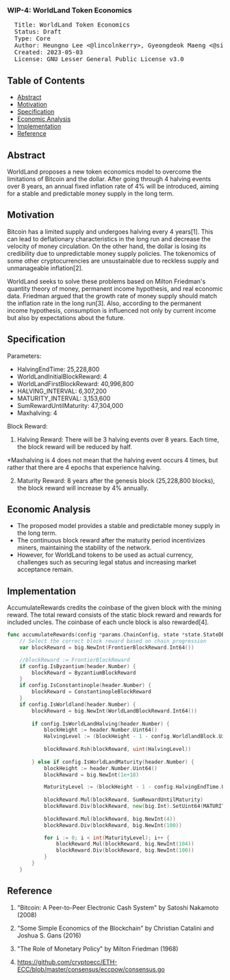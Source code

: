 ### WIP-4: WorldLand Token Economics

<pre>
  Title: WorldLand Token Economics
  Status: Draft
  Type: Core
  Author: Heungno Lee <@lincolnkerry>, Gyeongdeok Maeng <@siddharth0a>, Seungmin Kim <@smin-k>
  Created: 2023-05-03
  License: GNU Lesser General Public License v3.0
</pre>

## Table of Contents
* [Abstract](#abstract)
* [Motivation](#motivation)
* [Specification](#specification)
* [Economic Analysis](#economic-analysis)
* [Implementation](#implementation)
* [Reference](#reference)


## Abstract
WorldLand proposes a new token economics model to overcome the limitations of Bitcoin and the dollar. After going through 4 halving events over 8 years, an annual fixed inflation rate of 4% will be introduced, aiming for a stable and predictable money supply in the long term.

## Motivation
Bitcoin has a limited supply and undergoes halving every 4 years[1]. This can lead to deflationary characteristics in the long run and decrease the velocity of money circulation. On the other hand, the dollar is losing its credibility due to unpredictable money supply policies. The tokenomics of some other cryptocurrencies are unsustainable due to reckless supply and unmanageable inflation[2].

WorldLand seeks to solve these problems based on Milton Friedman's quantity theory of money, permanent income hypothesis, and real economic data. Friedman argued that the growth rate of money supply should match the inflation rate in the long run[3]. Also, according to the permanent income hypothesis, consumption is influenced not only by current income but also by expectations about the future.

## Specification
Parameters:
- HalvingEndTime: 25,228,800
- WorldLandInitialBlockReward: 4
- WorldLandFirstBlockReward: 40,996,800
- HALVING_INTERVAL: 6,307,200
- MATURITY_INTERVAL: 3,153,600
- SumRewardUntilMaturity: 47,304,000
- Maxhalving: 4

Block Reward:
1. Halving Reward: There will be 3 halving events over 8 years. Each time, the block reward will be reduced by half. 

\*Maxhalving is 4 does not mean that the halving event occurs 4 times, but rather that there are 4 epochs that experience halving.

2. Maturity Reward: 8 years after the genesis block (25,228,800 blocks), the block reward will increase by 4% annually.


## Economic Analysis
- The proposed model provides a stable and predictable money supply in the long term.
- The continuous block reward after the maturity period incentivizes miners, maintaining the stability of the network.
- However, for WorldLand tokens to be used as actual currency, challenges such as securing legal status and increasing market acceptance remain.

## Implementation


AccumulateRewards credits the coinbase of the given block with the mining reward. The total reward consists of the static block reward and rewards for included uncles. The coinbase of each uncle block is also rewarded[4].

```go
func accumulateRewards(config *params.ChainConfig, state *state.StateDB, header *types.Header, uncles []*types.Header) {
	// Select the correct block reward based on chain progression
	var blockReward = big.NewInt(FrontierBlockReward.Int64())

	//blockReward := FrontierBlockReward
	if config.IsByzantium(header.Number) {
		blockReward = ByzantiumBlockReward
	}
	if config.IsConstantinople(header.Number) {
		blockReward = ConstantinopleBlockReward
	}
	if config.IsWorldland(header.Number) {
		blockReward = big.NewInt(WorldLandBlockReward.Int64())
		
		if config.IsWorldLandHalving(header.Number) {
			blockHeight := header.Number.Uint64()
			HalvingLevel := (blockHeight - 1 - config.WorldlandBlock.Uint64()) / HALVING_INTERVAL
			
			blockReward.Rsh(blockReward, uint(HalvingLevel))
			
		} else if config.IsWorldLandMaturity(header.Number) {
			blockHeight := header.Number.Uint64()
			blockReward = big.NewInt(1e+18)

			MaturityLevel := (blockHeight - 1 - config.HalvingEndTime.Uint64()) / MATURITY_INTERVAL
						
			blockReward.Mul(blockReward, SumRewardUntilMaturity)
			blockReward.Div(blockReward, new(big.Int).SetUint64(MATURITY_INTERVAL)) 
			
			blockReward.Mul(blockReward, big.NewInt(4))
			blockReward.Div(blockReward, big.NewInt(100))

			for i := 0; i < int(MaturityLevel); i++ {
				blockReward.Mul(blockReward, big.NewInt(104))
				blockReward.Div(blockReward, big.NewInt(100))
			}	
		}
	}
```



## Reference

1. "Bitcoin: A Peer-to-Peer Electronic Cash System" by Satoshi Nakamoto (2008)

2. "Some Simple Economics of the Blockchain" by Christian Catalini and Joshua S. Gans (2016)

3. "The Role of Monetary Policy" by Milton Friedman (1968)

4. https://github.com/cryptoecc/ETH-ECC/blob/master/consensus/eccpow/consensus.go